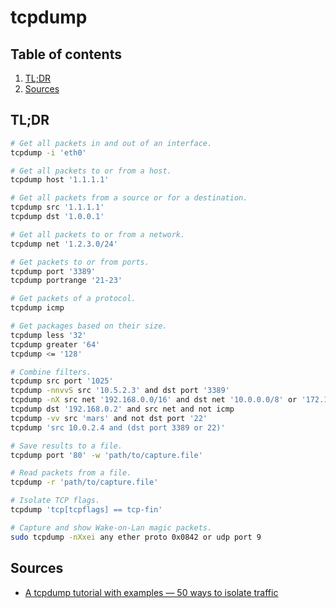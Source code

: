 # tcpdump

## Table of contents <!-- omit in toc -->

1. [TL;DR](#tldr)
1. [Sources](#sources)

## TL;DR

```sh
# Get all packets in and out of an interface.
tcpdump -i 'eth0'

# Get all packets to or from a host.
tcpdump host '1.1.1.1'

# Get all packets from a source or for a destination.
tcpdump src '1.1.1.1'
tcpdump dst '1.0.0.1'

# Get all packets to or from a network.
tcpdump net '1.2.3.0/24'

# Get packets to or from ports.
tcpdump port '3389'
tcpdump portrange '21-23'

# Get packets of a protocol.
tcpdump icmp

# Get packages based on their size.
tcpdump less '32'
tcpdump greater '64'
tcpdump <= '128'

# Combine filters.
tcpdump src port '1025'
tcpdump -nnvvS src '10.5.2.3' and dst port '3389'
tcpdump -nX src net '192.168.0.0/16' and dst net '10.0.0.0/8' or '172.16.0.0/16'
tcpdump dst '192.168.0.2' and src net and not icmp
tcpdump -vv src 'mars' and not dst port '22'
tcpdump 'src 10.0.2.4 and (dst port 3389 or 22)'

# Save results to a file.
tcpdump port '80' -w 'path/to/capture.file'

# Read packets from a file.
tcpdump -r 'path/to/capture.file'

# Isolate TCP flags.
tcpdump 'tcp[tcpflags] == tcp-fin'

# Capture and show Wake-on-Lan magic packets.
sudo tcpdump -nXxei any ether proto 0x0842 or udp port 9
```

## Sources

- [A tcpdump tutorial with examples — 50 ways to isolate traffic]

<!--
  References
  -->

<!-- Others -->
[a tcpdump tutorial with examples — 50 ways to isolate traffic]: https://danielmiessler.com/study/tcpdump/
